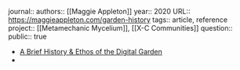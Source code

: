 journal::
authors:: [[Maggie Appleton]] 
year:: 2020
URL:: https://maggieappleton.com/garden-history
tags:: article, reference
project:: [[Metamechanic Mycelium]], [[X-C Communities]] 
question::
public:: true

- [A Brief History & Ethos of the Digital Garden](https://maggieappleton.com/garden-history)
-
